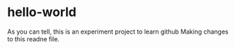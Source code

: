 # hello-world
As you can tell, this is an experiment project to learn github
Making changes to this readne file.
